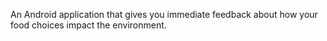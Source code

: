 An Android application that gives you immediate feedback about how your food choices impact the environment.
